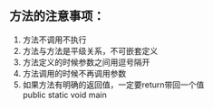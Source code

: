 ## 方法的注意事项：

1. 方法不调用不执行
2. 方法与方法是平级关系，不可嵌套定义
3. 方法定义的时候参数之间用逗号隔开
4. 方法调用的时候不再调用参数
5. 如果方法有明确的返回值，一定要return带回一个值  
    public static void main


